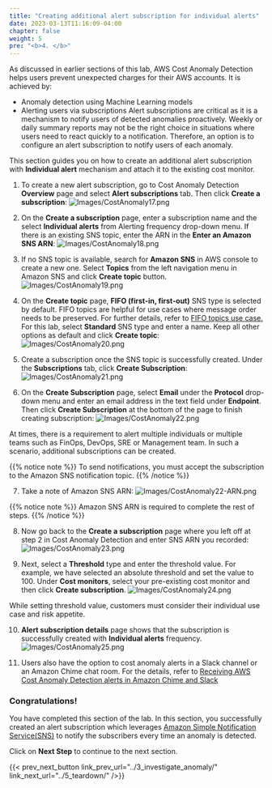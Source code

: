 ```yaml
---
title: "Creating additional alert subscription for individual alerts"
date: 2023-03-13T11:16:09-04:00
chapter: false
weight: 5
pre: "<b>4. </b>"
---
```


As discussed in earlier sections of this lab, AWS Cost Anomaly Detection helps users prevent unexpected charges for their AWS accounts. It is achieved by:
* Anomaly detection using Machine Learning models
* Alerting users via subscriptions
Alert subscriptions are critical as it is a mechanism to notify users of detected anomalies proactively. Weekly or daily summary reports may not be the right choice in situations where users need to react quickly to a notification. Therefore, an option is to configure an alert subscription to notify users of each anomaly.

This section guides you on how to create an additional alert subscription with **Individual alert** mechanism and attach it to the existing cost monitor.

1. To create a new alert subscription, go to Cost Anomaly Detection **Overview** page and select **Alert subscriptions** tab. Then click **Create a subscription**:
![Images/CostAnomaly17.png](/Cost/200_6_Cost_Anomaly_Detection/Images/cost_anomaly_17.png?classes=lab_picture_small)

2. On the **Create a subscription** page, enter a subscription name and the select **Individual alerts** from Alerting frequency drop-down menu. If there is an existing SNS topic, enter the ARN in the **Enter an Amazon SNS ARN**:
![Images/CostAnomaly18.png](/Cost/200_6_Cost_Anomaly_Detection/Images/cost_anomaly_18.png?classes=lab_picture_small)

3. If no SNS topic is available, search for **Amazon SNS** in AWS console to create a new one. Select **Topics** from the left navigation menu in Amazon SNS and click **Create topic** button.
![Images/CostAnomaly19.png](/Cost/200_6_Cost_Anomaly_Detection/Images/cost_anomaly_19.png?classes=lab_picture_small)

4. On the **Create topic** page, **FIFO (first-in, first-out)** SNS type is selected by default. FIFO topics are helpful for use cases where message order needs to be preserved. For further details, refer to [FIFO topics use case.](https://docs.aws.amazon.com/sns/latest/dg/fifo-example-use-case.html) For this lab, select **Standard** SNS type and enter a name. Keep all other options as default and click **Create topic**:
![Images/CostAnomaly20.png](/Cost/200_6_Cost_Anomaly_Detection/Images/cost_anomaly_20.png?classes=lab_picture_small)

5. Create a subscription once the SNS topic is successfully created. Under the **Subscriptions** tab, click **Create Subscription**:
![Images/CostAnomaly21.png](/Cost/200_6_Cost_Anomaly_Detection/Images/cost_anomaly_21.png?classes=lab_picture_small)

6. On the **Create Subscription** page, select **Email** under the **Protocol** drop-down menu and enter an email address in the text field under **Endpoint**. Then click **Create Subscription** at the bottom of the page to finish creating subscription:
![Images/CostAnomaly22.png](/Cost/200_6_Cost_Anomaly_Detection/Images/cost_anomaly_22.png?classes=lab_picture_small)

At times, there is a requirement to alert multiple individuals or multiple teams such as FinOps, DevOps, SRE or Management team. In such a scenario, additional subscriptions can be created.

{{% notice note %}}
To send notifications, you must accept the subscription to the Amazon SNS notification topic.
{{% /notice %}}

7. Take a note of Amazon SNS ARN: 
![Images/CostAnomaly22-ARN.png](/Cost/200_6_Cost_Anomaly_Detection/Images/cost_anomaly_22-arn.png?classes=lab_picture_small)

{{% notice note %}}
Amazon SNS ARN is required to complete the rest of steps. 
{{% /notice %}}

8. Now go back to the **Create a subscription** page where you left off at step 2 in Cost Anomaly Detection and enter SNS ARN you recorded:
![Images/CostAnomaly23.png](/Cost/200_6_Cost_Anomaly_Detection/Images/cost_anomaly_23.png?classes=lab_picture_small) 

9. Next, select a **Threshold** type and enter the threshold value. For example, we have selected an absolute threshold and set the value to 100. Under **Cost monitors**, select your pre-existing cost monitor and then click **Create subscription**.
![Images/CostAnomaly24.png](/Cost/200_6_Cost_Anomaly_Detection/Images/cost_anomaly_24.png?classes=lab_picture_small)

While setting threshold value, customers must consider their individual use case and risk appetite.

10. **Alert subscription details** page shows that the subscription is successfully created with **Individual alerts** frequency. 
![Images/CostAnomaly25.png](/Cost/200_6_Cost_Anomaly_Detection/Images/cost_anomaly_25.png?classes=lab_picture_small)

11. Users also have the option to cost anomaly alerts in a Slack channel or an Amazon Chime chat room. For the details, refer to [Receiving AWS Cost Anomaly Detection alerts in Amazon Chime and Slack](https://docs.aws.amazon.com/cost-management/latest/userguide/cad-alert-chime.html)

### Congratulations!
You have completed this section of the lab. In this section, you
successfully created an alert subscription which leverages [Amazon Simple Notification Service(SNS)](https://aws.amazon.com/sns/) to notify the subscribers every time an anomaly is detected. 

Click on **Next Step** to continue to the next section.

{{< prev_next_button link_prev_url="../3_investigate_anomaly/" link_next_url="../5_teardown/" />}}